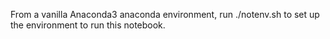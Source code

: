 From a vanilla Anaconda3 anaconda environment, run ./notenv.sh to set up the environment to run this notebook.
